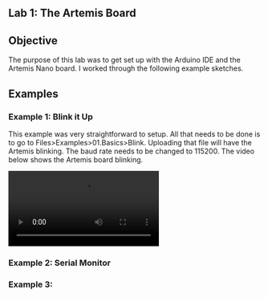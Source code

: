 Lab 1: The Artemis Board
-----
## Objective
The purpose of this lab was to get set up with the Arduino IDE and the Artemis Nano board. I worked through the following example sketches.

## Examples

### Example 1: Blink it Up

This example was very straightforward to setup. All that needs to be done is to go to Files>Examples>01.Basics>Blink. Uploading that file will have the Artemis blinking. The baud rate needs to be changed to 115200. The video below shows the Artemis board blinking.

<video src="https://user-images.githubusercontent.com/123790450/216876429-c1f520b4-aeba-459b-be28-132f4c248500.mp4" controls="controls" style="max-width: 730px;">
</video>

### Example 2: Serial Monitor

### Example 3: 

